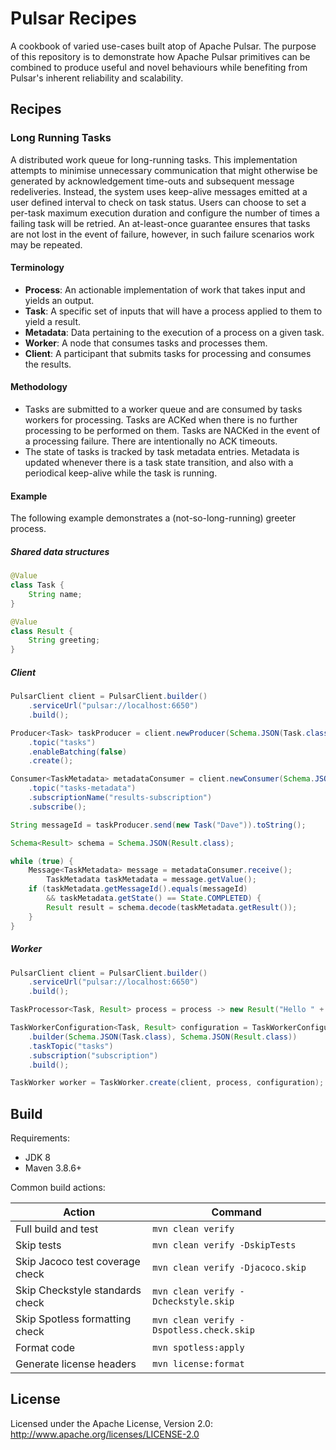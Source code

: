 
# Pulsar Recipes

[//]: # (TODO README badges https://shields.io/)
[//]: # (TODO README summary description)

A cookbook of varied use-cases built atop of Apache Pulsar. The purpose of this repository is to demonstrate how Apache
Pulsar primitives can be combined to produce useful and novel behaviours while benefiting from Pulsar's inherent
reliability and scalability.

## Recipes

### Long Running Tasks
A distributed work queue for long-running tasks. This implementation attempts to minimise unnecessary communication
that might otherwise be generated by acknowledgement time-outs and subsequent message redeliveries. Instead, the system
uses keep-alive messages emitted at a user defined interval to check on task status. Users can choose to set a per-task
maximum execution duration and configure the number of times a failing task will be retried. An at-least-once guarantee
ensures that tasks are not lost in the event of failure, however, in such failure scenarios work may be repeated.

#### Terminology
* **Process**: An actionable implementation of work that takes input and yields an output.
* **Task**: A specific set of inputs that will have a process applied to them to yield a result.
* **Metadata**: Data pertaining to the execution of a process on a given task.
* **Worker**: A node that consumes tasks and processes them.
* **Client**: A participant that submits tasks for processing and consumes the results.

#### Methodology
* Tasks are submitted to a worker queue and are consumed by tasks workers for processing. Tasks
  are ACKed when there is no further processing to be performed on them. Tasks are NACKed in the
  event of a processing failure. There are intentionally no ACK timeouts.
* The state of tasks is tracked by task metadata entries. Metadata is updated whenever there is a
  task state transition, and also with a periodical keep-alive while the task is running.


#### Example

The following example demonstrates a (not-so-long-running) greeter process.

##### Shared data structures

```java
@Value
class Task {
    String name;
}

@Value
class Result {
    String greeting;
}
```

##### Client

```java
PulsarClient client = PulsarClient.builder()
    .serviceUrl("pulsar://localhost:6650")
    .build();

Producer<Task> taskProducer = client.newProducer(Schema.JSON(Task.class))
    .topic("tasks")
    .enableBatching(false)
    .create();

Consumer<TaskMetadata> metadataConsumer = client.newConsumer(Schema.JSON(TaskMetadata.class))
    .topic("tasks-metadata")
    .subscriptionName("results-subscription")
    .subscribe();

String messageId = taskProducer.send(new Task("Dave")).toString();

Schema<Result> schema = Schema.JSON(Result.class);

while (true) {
    Message<TaskMetadata> message = metadataConsumer.receive();
        TaskMetadata taskMetadata = message.getValue();
    if (taskMetadata.getMessageId().equals(messageId)
        && taskMetadata.getState() == State.COMPLETED) {
        Result result = schema.decode(taskMetadata.getResult());
    }
}
```

##### Worker

```java
PulsarClient client = PulsarClient.builder()
    .serviceUrl("pulsar://localhost:6650")
    .build();

TaskProcessor<Task, Result> process = process -> new Result("Hello " + process.getName());

TaskWorkerConfiguration<Task, Result> configuration = TaskWorkerConfiguration
    .builder(Schema.JSON(Task.class), Schema.JSON(Result.class))
    .taskTopic("tasks")
    .subscription("subscription")
    .build();

TaskWorker worker = TaskWorker.create(client, process, configuration);
```

## Build

Requirements:

* JDK 8
* Maven 3.8.6+

Common build actions:

| Action                          | Command                                  |
|---------------------------------|------------------------------------------|
| Full build and test             | `mvn clean verify`                       |
| Skip tests                      | `mvn clean verify -DskipTests`           |           
| Skip Jacoco test coverage check | `mvn clean verify -Djacoco.skip`         |
| Skip Checkstyle standards check | `mvn clean verify -Dcheckstyle.skip`     |
| Skip Spotless formatting check  | `mvn clean verify -Dspotless.check.skip` | 
| Format code                     | `mvn spotless:apply`                     |
| Generate license headers        | `mvn license:format`                     |

## License

Licensed under the Apache License, Version 2.0: http://www.apache.org/licenses/LICENSE-2.0
